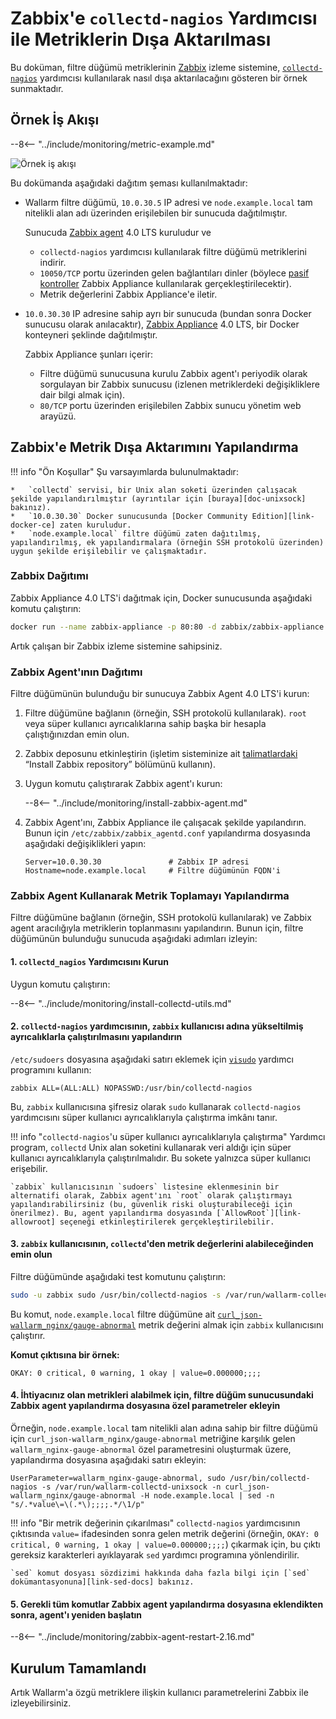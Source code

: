 [img-zabbix-scheme]:        ../../images/monitoring/zabbix-scheme.png

[link-zabbix]:              https://www.zabbix.com/
[link-collectd-nagios]:     https://collectd.org/wiki/index.php/Collectd-nagios
[link-zabbix-agent]:        https://www.zabbix.com/zabbix_agent
[link-zabbix-passive]:      https://www.zabbix.com/documentation/4.0/manual/appendix/items/activepassive
[link-zabbix-app]:          https://hub.docker.com/r/zabbix/zabbix-appliance
[link-docker-ce]:           https://docs.docker.com/install/
[link-zabbix-repo]:         https://www.zabbix.com/download
[link-allowroot]:           https://www.zabbix.com/documentation/4.0/manual/appendix/config/zabbix_agentd
[link-sed-docs]:            https://www.gnu.org/software/sed/manual/sed.html#sed-script-overview
[link-visudo]:              https://www.sudo.ws/man/1.8.17/visudo.man.html
[link-metric]:              available-metrics.md#number-of-requests

[doc-unixsock]:             fetching-metrics.md#exporting-metrics-using-the-collectd-nagios-utility

# Zabbix'e `collectd-nagios` Yardımcısı ile Metriklerin Dışa Aktarılması

Bu doküman, filtre düğümü metriklerinin [Zabbix][link-zabbix] izleme sistemine, [`collectd-nagios`][link-collectd-nagios] yardımcısı kullanılarak nasıl dışa aktarılacağını gösteren bir örnek sunmaktadır.

## Örnek İş Akışı

--8<-- "../include/monitoring/metric-example.md"


![Örnek iş akışı][img-zabbix-scheme]

Bu dokümanda aşağıdaki dağıtım şeması kullanılmaktadır:
*   Wallarm filtre düğümü, `10.0.30.5` IP adresi ve `node.example.local` tam nitelikli alan adı üzerinden erişilebilen bir sunucuda dağıtılmıştır.
    
    Sunucuda [Zabbix agent][link-zabbix-agent] 4.0 LTS kuruludur ve

    *   `collectd-nagios` yardımcısı kullanılarak filtre düğümü metriklerini indirir.
    *   `10050/TCP` portu üzerinden gelen bağlantıları dinler (böylece [pasif kontroller][link-zabbix-passive] Zabbix Appliance kullanılarak gerçekleştirilecektir).
    *   Metrik değerlerini Zabbix Appliance'e iletir.
    
*   `10.0.30.30` IP adresine sahip ayrı bir sunucuda (bundan sonra Docker sunucusu olarak anılacaktır), [Zabbix Appliance][link-zabbix-app] 4.0 LTS, bir Docker konteyneri şeklinde dağıtılmıştır.
    
    Zabbix Appliance şunları içerir:
    
    *   Filtre düğümü sunucusuna kurulu Zabbix agent'ı periyodik olarak sorgulayan bir Zabbix sunucusu (izlenen metriklerdeki değişikliklere dair bilgi almak için).
    *   `80/TCP` portu üzerinden erişilebilen Zabbix sunucu yönetim web arayüzü.

    
## Zabbix'e Metrik Dışa Aktarımını Yapılandırma


!!! info "Ön Koşullar"
    Şu varsayımlarda bulunulmaktadır:

    *   `collectd` servisi, bir Unix alan soketi üzerinden çalışacak şekilde yapılandırılmıştır (ayrıntılar için [buraya][doc-unixsock] bakınız).
    *   `10.0.30.30` Docker sunucusunda [Docker Community Edition][link-docker-ce] zaten kuruludur.
    *   `node.example.local` filtre düğümü zaten dağıtılmış, yapılandırılmış, ek yapılandırmalara (örneğin SSH protokolü üzerinden) uygun şekilde erişilebilir ve çalışmaktadır.

### Zabbix Dağıtımı

Zabbix Appliance 4.0 LTS'i dağıtmak için, Docker sunucusunda aşağıdaki komutu çalıştırın:

``` bash
docker run --name zabbix-appliance -p 80:80 -d zabbix/zabbix-appliance:alpine-4.0-latest
```

Artık çalışan bir Zabbix izleme sistemine sahipsiniz.

### Zabbix Agent'ının Dağıtımı

Filtre düğümünün bulunduğu bir sunucuya Zabbix Agent 4.0 LTS'i kurun:
1.  Filtre düğümüne bağlanın (örneğin, SSH protokolü kullanılarak). `root` veya süper kullanıcı ayrıcalıklarına sahip başka bir hesapla çalıştığınızdan emin olun.
2.  Zabbix deposunu etkinleştirin (işletim sisteminize ait [talimatlardaki][link-zabbix-repo] “Install Zabbix repository” bölümünü kullanın).
3.  Uygun komutu çalıştırarak Zabbix agent'ı kurun:

    --8<-- "../include/monitoring/install-zabbix-agent.md"

4.  Zabbix Agent'ını, Zabbix Appliance ile çalışacak şekilde yapılandırın. Bunun için `/etc/zabbix/zabbix_agentd.conf` yapılandırma dosyasında aşağıdaki değişiklikleri yapın:
   
    ```
    Server=10.0.30.30			    # Zabbix IP adresi
    Hostname=node.example.local		# Filtre düğümünün FQDN'i
    ```
    
### Zabbix Agent Kullanarak Metrik Toplamayı Yapılandırma

Filtre düğümüne bağlanın (örneğin, SSH protokolü kullanılarak) ve Zabbix agent aracılığıyla metriklerin toplanmasını yapılandırın. Bunun için, filtre düğümünün bulunduğu sunucuda aşağıdaki adımları izleyin:

#### 1. `collectd_nagios` Yardımcısını Kurun
    
Uygun komutu çalıştırın:

--8<-- "../include/monitoring/install-collectd-utils.md"


#### 2. `collectd-nagios` yardımcısının, `zabbix` kullanıcısı adına yükseltilmiş ayrıcalıklarla çalıştırılmasını yapılandırın
   
`/etc/sudoers` dosyasına aşağıdaki satırı eklemek için [`visudo`][link-visudo] yardımcı programını kullanın:
    
```
zabbix ALL=(ALL:ALL) NOPASSWD:/usr/bin/collectd-nagios
```
    
Bu, `zabbix` kullanıcısına şifresiz olarak `sudo` kullanarak `collectd-nagios` yardımcısını süper kullanıcı ayrıcalıklarıyla çalıştırma imkânı tanır.


!!! info "`collectd-nagios`'u süper kullanıcı ayrıcalıklarıyla çalıştırma"
    Yardımcı program, `collectd` Unix alan soketini kullanarak veri aldığı için süper kullanıcı ayrıcalıklarıyla çalıştırılmalıdır. Bu sokete yalnızca süper kullanıcı erişebilir.
    
    `zabbix` kullanıcısının `sudoers` listesine eklenmesinin bir alternatifi olarak, Zabbix agent'ını `root` olarak çalıştırmayı yapılandırabilirsiniz (bu, güvenlik riski oluşturabileceği için önerilmez). Bu, agent yapılandırma dosyasında [`AllowRoot`][link-allowroot] seçeneği etkinleştirilerek gerçekleştirilebilir.
        
#### 3. `zabbix` kullanıcısının, `collectd`'den metrik değerlerini alabileceğinden emin olun
    
Filtre düğümünde aşağıdaki test komutunu çalıştırın:
    
``` bash
sudo -u zabbix sudo /usr/bin/collectd-nagios -s /var/run/wallarm-collectd-unixsock -n curl_json-wallarm_nginx/gauge-abnormal -H node.example.local
```

Bu komut, `node.example.local` filtre düğümüne ait [`curl_json-wallarm_nginx/gauge-abnormal`][link-metric] metrik değerini almak için `zabbix` kullanıcısını çalıştırır.
    
**Komut çıktısına bir örnek:**

```
OKAY: 0 critical, 0 warning, 1 okay | value=0.000000;;;;
```
    
#### 4. İhtiyacınız olan metrikleri alabilmek için, filtre düğüm sunucusundaki Zabbix agent yapılandırma dosyasına özel parametreler ekleyin
    
Örneğin, `node.example.local` tam nitelikli alan adına sahip bir filtre düğümü için `curl_json-wallarm_nginx/gauge-abnormal` metriğine karşılık gelen `wallarm_nginx-gauge-abnormal` özel parametresini oluşturmak üzere, yapılandırma dosyasına aşağıdaki satırı ekleyin:
   
```
UserParameter=wallarm_nginx-gauge-abnormal, sudo /usr/bin/collectd-nagios -s /var/run/wallarm-collectd-unixsock -n curl_json-wallarm_nginx/gauge-abnormal -H node.example.local | sed -n "s/.*value\=\(.*\);;;;.*/\1/p"
```
!!! info "Bir metrik değerinin çıkarılması"
    `collectd-nagios` yardımcısının çıktısında `value=` ifadesinden sonra gelen metrik değerini (örneğin, `OKAY: 0 critical, 0 warning, 1 okay | value=0.000000;;;;`) çıkarmak için, bu çıktı gereksiz karakterleri ayıklayarak `sed` yardımcı programına yönlendirilir.
    
    `sed` komut dosyası sözdizimi hakkında daha fazla bilgi için [`sed` dokümantasyonuna][link-sed-docs] bakınız.

#### 5. Gerekli tüm komutlar Zabbix agent yapılandırma dosyasına eklendikten sonra, agent'ı yeniden başlatın

--8<-- "../include/monitoring/zabbix-agent-restart-2.16.md"

## Kurulum Tamamlandı

Artık Wallarm'a özgü metriklere ilişkin kullanıcı parametrelerini Zabbix ile izleyebilirsiniz.
